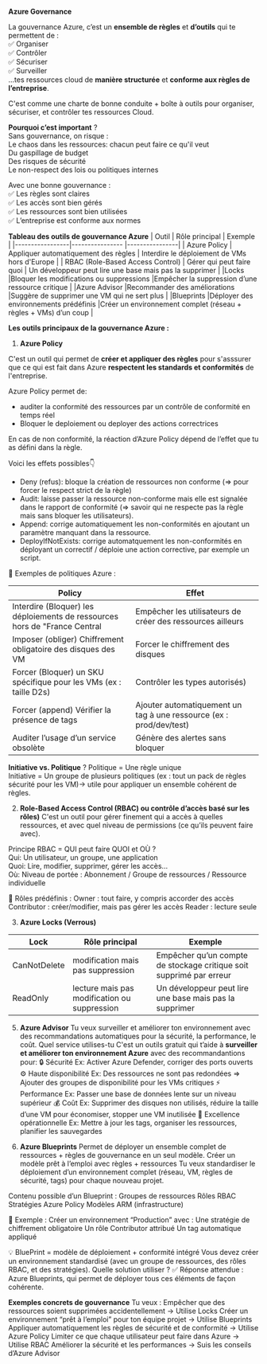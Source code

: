 **Azure Governance**

La gouvernance Azure, c’est un **ensemble de règles** et **d’outils** qui te permettent de :    
✅ Organiser    
✅ Contrôler     
✅ Sécuriser     
✅ Surveiller     
...tes ressources cloud de **manière structurée** et **conforme aux règles de l’entreprise**.    

C'est comme une charte de bonne conduite + boîte à outils pour organiser, sécuriser, et contrôler tes ressources Cloud.   

**Pourquoi c’est important** ?   
Sans gouvernance, on risque :    
Le chaos dans les ressources: chacun peut faire ce qu'il veut    
Du gaspillage de budget    
Des risques de sécurité    
Le non-respect des lois ou politiques internes    

Avec une bonne gouvernance :     
✅ Les règles sont claires       
✅ Les accès sont bien gérés       
✅ Les ressources sont bien utilisées      
✅ L’entreprise est conforme aux normes              

**Tableau des outils de gouvernance Azure**
|  Outil	        |  Rôle principal                 |    Exemple    |
|-----------------|----------------                 |----------------|
| Azure Policy   | Appliquer automatiquement des règles	  | Interdire le déploiement de VMs hors d'Europe    |
| RBAC (Role-Based Access Control)	   | Gérer qui peut faire quoi   | Un développeur peut lire une base mais pas la supprimer   |
|Locks   |Bloquer les modifications ou suppressions   |Empêcher la suppression d’une ressource critique  |
|Azure Advisor	  |Recommander des améliorations  |Suggère de supprimer une VM qui ne sert plus  |
|Blueprints	  |Déployer des environnements prédéfinis  |Créer un environnement complet (réseau + règles + VMs) d’un coup |

 **Les outils principaux de la gouvernance Azure :**

1. **Azure Policy**
              
C'est un outil qui permet de **créer et appliquer des règles** pour s'asssurer que ce qui est fait dans Azure **respectent les standards et conformités** de l'entreprise.

Azure Policy permet de:              
* auditer la conformité des ressources par un contrôle de conformité en temps réel    
* Bloquer le deploiement ou deployer des actions correctrices    

En cas de non conformité, la réaction d’Azure Policy dépend de l’effet que tu as défini dans la règle.          

Voici les effets possibles👇      
* Deny (refus):	bloque la création de ressources non conforme (=> pour forcer le respect strict de la règle)        
* Audit:	laisse passer la ressource non-conforme mais elle est signalée dans le rapport de conformité (=> savoir qui ne respecte pas la règle mais sans bloquer les utilisateurs).           
* Append:	corrige automatiquement les non-conformités en ajoutant un paramètre manquant dans la ressource.         
* DeployIfNotExists: corrige automatquement les non-conformités en déployant un correctif  / déploie une action corrective, par exemple un script.        

📌 Exemples de politiques Azure :

| Policy      | Effet      |
|------------------|-----------------|
| Interdire (Bloquer) les déploiements de ressources hors de "France Central   |Empêcher les utilisateurs de créer des ressources ailleurs  |
| Imposer (obliger) Chiffrement obligatoire des disques des VM | Forcer le chiffrement des disques  |
| Forcer (Bloquer) un SKU spécifique pour les VMs (ex : taille D2s) |Contrôler les types autorisés)|
| Forcer (append) Vérifier la présence de tags |Ajouter automatiquement un tag à une ressource (ex : prod/dev/test)|
| Auditer l’usage d’un service obsolète |Génère des alertes sans bloquer|
   
**Initiative vs. Politique** ?
Politique = Une règle unique     
Initiative = Un groupe de plusieurs politiques (ex : tout un pack de règles sécurité pour les VM)→ utile pour appliquer un ensemble cohérent de règles.

2. **Role-Based Access Control (RBAC) ou contrôle d’accès basé sur les rôles)**
C'est un outil pour gérer finement qui a accès à quelles ressources, et avec quel niveau de permissions (ce qu’ils peuvent faire avec).      

Principe RBAC = QUI peut faire QUOI et OÙ ?          
Qui: 	Un utilisateur, un groupe, une application          
Quoi:	Lire, modifier, supprimer, gérer les accès…          
Où:	Niveau de portée : Abonnement / Groupe de ressources / Ressource individuelle       

📌 Rôles prédéfinis :
Owner : tout faire, y compris accorder des accès
Contributor : créer/modifier, mais pas gérer les accès
Reader : lecture seule

3. **Azure Locks (Verrous)**

| Lock        |  Rôle principal                 |    Exemple    |
|-----------------|----------------                 |----------------|
|CanNotDelete  | modification mais pas suppression  |Empêcher qu’un compte de stockage critique soit supprimé par erreur|
| ReadOnly    | lecture mais pas modification ou suppression   | Un développeur peut lire une base mais pas la supprimer   |


5. **Azure Advisor**
Tu veux surveiller et améliorer ton environnement avec des recommandations automatiques pour la sécurité, la performance, le coût. Quel service utilises-tu 
C'est un outils gratuit qui t’aide à  **surveiller et améliorer ton environnement Azure** avec des recommandantions pour:
🔒 Sécurité  Ex: Activer Azure Defender, corriger des ports ouverts   
⚙️ Haute disponibilité    Ex: Des ressources ne sont pas redondées	 => Ajouter des groupes de disponibilité pour les VMs critiques
⚡ Performance   Ex: Passer une base de données lente sur un niveau supérieur
💰 Coût   Ex: Supprimer des disques non utilisés, réduire la taille d’une VM pour économiser, stopper une VM inutilisée
🧰 Excellence opérationnelle   Ex: Mettre à jour les tags, organiser les ressources, planifier les sauvegardes


5. **Azure Blueprints**
Permet de déployer un ensemble complet de ressources + règles de gouvernance en un seul modèle.
Créer un modèle prêt à l’emploi avec règles + ressources
Tu veux standardiser le déploiement d’un environnement complet (réseau, VM, règles de sécurité, tags) pour chaque nouveau projet. 

Contenu possible d’un Blueprint :
Groupes de ressources
Rôles RBAC
Stratégies Azure Policy
Modèles ARM (infrastructure)


📌 Exemple :
Créer un environnement “Production” avec :
Une stratégie de chiffrement obligatoire
Un rôle Contributor attribué
Un tag automatique appliqué

💡 BluePrint = modèle de déploiement + conformité intégré
Vous devez créer un environnement standardisé (avec un groupe de ressources, des rôles RBAC, et des stratégies).
Quelle solution utiliser ?
✅ Réponse attendue : Azure Blueprints, qui permet de déployer tous ces éléments de façon cohérente.


**Exemples concrets de gouvernance**
Tu veux :
Empêcher que des ressources soient supprimées accidentellement → Utilise Locks
Créer un environnement “prêt à l’emploi” pour ton équipe projet → Utilise Blueprints
Appliquer automatiquement les règles de sécurité et de conformité → Utilise Azure Policy
Limiter ce que chaque utilisateur peut faire dans Azure → Utilise RBAC
Améliorer la sécurité et les performances → Suis les conseils d’Azure Advisor


